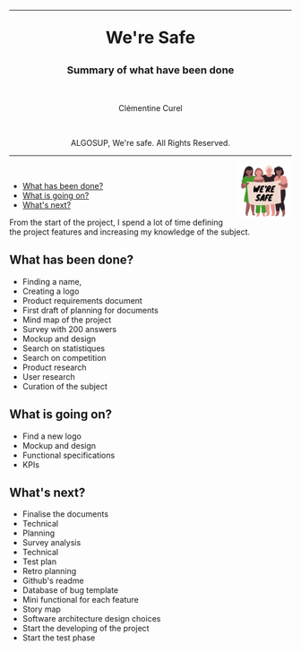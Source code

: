 <hr>
<p  align="center"  style="font-weight: bold; font-size: 30px"> We're Safe </p>

<p  align="center"  style="font-weight: bold; font-size: 18px">Summary of what have been done</p>

<br>

<p  align="center"> Clémentine Curel</p>  

<br>

<p  align="center"> ALGOSUP,  We're safe. All Rights Reserved. </p>

<hr>
<img src="Pictures/logo.png" style="height: 100px" align="right">

<br>

<detail>

- [What has been done?](#what-has-been-done)
- [What is going on?](#what-is-going-on)
- [What's next?](#whats-next)


</detail>

From the start of the project, I spend a lot of time defining the project features and increasing my knowledge of the subject.

## What has been done?

- Finding a name,
- Creating a logo
- Product requirements document
- First draft of planning for documents
- Mind map of the project
- Survey with 200 answers
- Mockup and design
- Search on statistiques 
- Search on competition
- Product research
- User research
- Curation of the subject

## What is going on?

- Find a new logo
- Mockup and design
- Functional specifications
- KPIs

## What's next?

- Finalise the documents
- Technical
- Planning
- Survey analysis
- Technical 
- Test plan
- Retro planning
- Github's readme
- Database of bug template
- Mini functional for each feature
- Story map
- Software architecture design choices
- Start the developing of the project
- Start the test phase